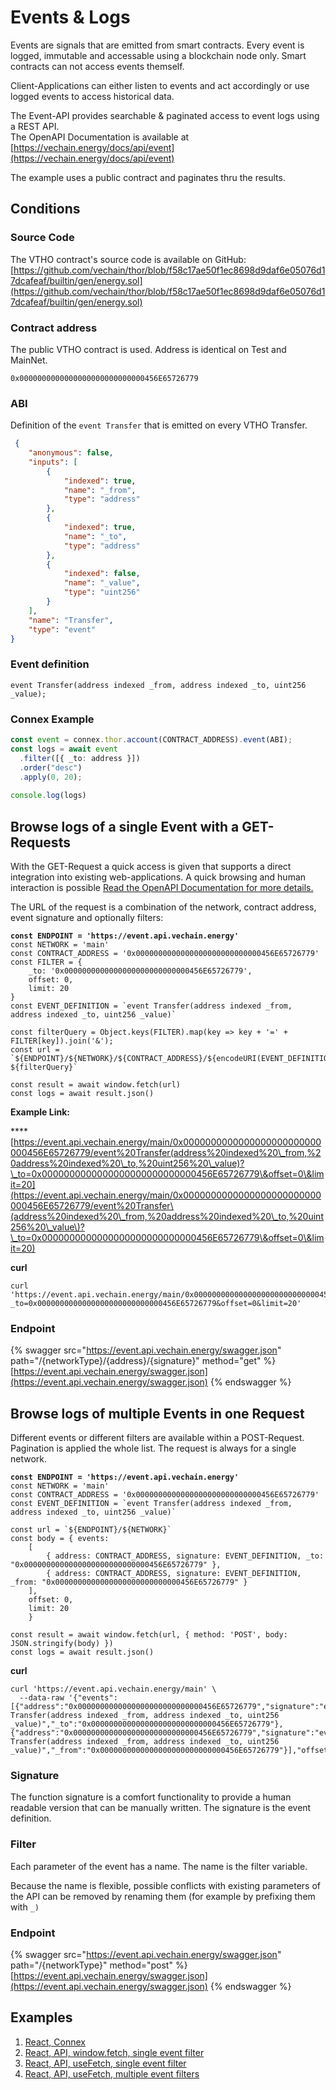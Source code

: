 # Events & Logs

Events are signals that are emitted from smart contracts. Every event is logged, immutable and accessable using a blockchain node only. Smart contracts can not access events themself.

Client-Applications can either listen to events and act accordingly or use logged events to access historical data.

The Event-API provides searchable & paginated access to event logs using a REST API.\
The OpenAPI Documentation is available at [https://vechain.energy/docs/api/event](https://vechain.energy/docs/api/event)

The example uses a public contract and paginates thru the results.

## Conditions

### Source Code

The VTHO contract's source code is available on GitHub:\
[https://github.com/vechain/thor/blob/f58c17ae50f1ec8698d9daf6e05076d17dcafeaf/builtin/gen/energy.sol](https://github.com/vechain/thor/blob/f58c17ae50f1ec8698d9daf6e05076d17dcafeaf/builtin/gen/energy.sol)

### Contract address

The public VTHO contract is used. Address is identical on Test and MainNet.

```solidity
0x0000000000000000000000000000456E65726779
```

### ABI

Definition of the `event Transfer` that is emitted on every VTHO Transfer.

```json
 {
    "anonymous": false,
    "inputs": [
        {
            "indexed": true,
            "name": "_from",
            "type": "address"
        },
        {
            "indexed": true,
            "name": "_to",
            "type": "address"
        },
        {
            "indexed": false,
            "name": "_value",
            "type": "uint256"
        }
    ],
    "name": "Transfer",
    "type": "event"
}
```

### Event definition

```solidity
event Transfer(address indexed _from, address indexed _to, uint256 _value);
```

### Connex Example

```typescript
const event = connex.thor.account(CONTRACT_ADDRESS).event(ABI);
const logs = await event
  .filter([{ _to: address }])
  .order("desc")
  .apply(0, 20);
  
console.log(logs)
```

## Browse logs of a single Event with a GET-Requests

With the GET-Request a quick access is given that supports a direct integration into existing web-applications. A quick browsing and human interaction is possible [Read the OpenAPI Documentation for more details.](https://vechain.energy/docs/api/event)

The URL of the request is a combination of the network, contract address, event signature and optionally filters:

<pre class="language-javascript"><code class="lang-javascript"><strong>const ENDPOINT = 'https://event.api.vechain.energy'
</strong>const NETWORK = 'main'
const CONTRACT_ADDRESS = '0x0000000000000000000000000000456E65726779'
const FILTER = {
    _to: '0x0000000000000000000000000000456E65726779',
    offset: 0,
    limit: 20
}
const EVENT_DEFINITION = `event Transfer(address indexed _from, address indexed _to, uint256 _value)`

const filterQuery = Object.keys(FILTER).map(key => key + '=' + FILTER[key]).join('&#x26;');
const url = `${ENDPOINT}/${NETWORK}/${CONTRACT_ADDRESS}/${encodeURI(EVENT_DEFINITION)}?${filterQuery}`

const result = await window.fetch(url)
const logs = await result.json()</code></pre>

**Example Link:**

****[https://event.api.vechain.energy/main/0x0000000000000000000000000000456E65726779/event%20Transfer(address%20indexed%20\_from,%20address%20indexed%20\_to,%20uint256%20\_value)?\_to=0x0000000000000000000000000000456E65726779\&offset=0\&limit=20](https://event.api.vechain.energy/main/0x0000000000000000000000000000456E65726779/event%20Transfer\(address%20indexed%20\_from,%20address%20indexed%20\_to,%20uint256%20\_value\)?\_to=0x0000000000000000000000000000456E65726779\&offset=0\&limit=20)

**curl**

```shell
curl 'https://event.api.vechain.energy/main/0x0000000000000000000000000000456E65726779/event%20Transfer(address%20indexed%20_from,%20address%20indexed%20_to,%20uint256%20_value)?_to=0x0000000000000000000000000000456E65726779&offset=0&limit=20'
```

### Endpoint

{% swagger src="https://event.api.vechain.energy/swagger.json" path="/{networkType}/{address}/{signature}" method="get" %}
[https://event.api.vechain.energy/swagger.json](https://event.api.vechain.energy/swagger.json)
{% endswagger %}

## **Browse logs of** multiple Events in one Request

Different events or different filters are available within a POST-Request. Pagination is applied the whole list. The request is always for a single network.

<pre class="language-javascript"><code class="lang-javascript"><strong>const ENDPOINT = 'https://event.api.vechain.energy'
</strong>const NETWORK = 'main'
const CONTRACT_ADDRESS = '0x0000000000000000000000000000456E65726779'
const EVENT_DEFINITION = `event Transfer(address indexed _from, address indexed _to, uint256 _value)`

const url = `${ENDPOINT}/${NETWORK}`
const body = { events:
    [
        { address: CONTRACT_ADDRESS, signature: EVENT_DEFINITION, _to: "0x0000000000000000000000000000456E65726779" },
        { address: CONTRACT_ADDRESS, signature: EVENT_DEFINITION, _from: "0x0000000000000000000000000000456E65726779" }
    ],
    offset: 0,
    limit: 20
    }

const result = await window.fetch(url, { method: 'POST', body: JSON.stringify(body) })
const logs = await result.json()</code></pre>

**curl**

```shell
curl 'https://event.api.vechain.energy/main' \
  --data-raw '{"events":[{"address":"0x0000000000000000000000000000456E65726779","signature":"event Transfer(address indexed _from, address indexed _to, uint256 _value)","_to":"0x0000000000000000000000000000456E65726779"},{"address":"0x0000000000000000000000000000456E65726779","signature":"event Transfer(address indexed _from, address indexed _to, uint256 _value)","_from":"0x0000000000000000000000000000456E65726779"}],"offset":0,"limit":20}'
```

### Signature

The function signature is a comfort functionality to provide a human readable version that can be manually written. The signature is the event definition.

### Filter

Each parameter of the event has a name. The name is the filter variable.

Because the name is flexible, possible conflicts with existing parameters of the API can be removed by renaming them (for example by prefixing them with `_)`

### Endpoint

{% swagger src="https://event.api.vechain.energy/swagger.json" path="/{networkType}" method="post" %}
[https://event.api.vechain.energy/swagger.json](https://event.api.vechain.energy/swagger.json)
{% endswagger %}

## Examples

1. [React, Connex](https://codesandbox.io/s/list-event-logs-from-contract-with-connex-3wotwr)
2. [React, API, window.fetch, single event filter](https://codesandbox.io/s/list-event-logs-from-contract-with-api-fetch-099e7i)&#x20;
3. [React, API, useFetch, single event filter](https://codesandbox.io/s/list-event-logs-from-contract-with-api-usefetch-ekichj)
4. [React, API, useFetch, multiple event filters](https://codesandbox.io/s/list-event-logs-from-contract-with-multiple-filters-using-api-usefetch-cc66i6)

